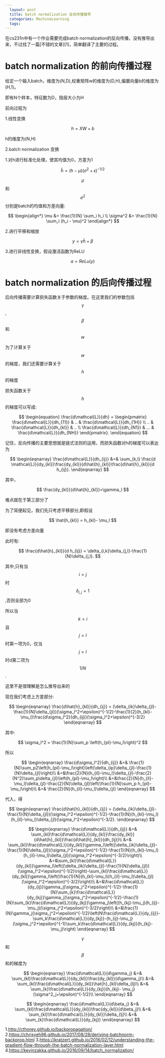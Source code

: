 ```yaml
---
  layout: post
  title: batch normalization 反向传播推导
  categories: MachineLearning
  tags:
---
```


在cs231n中有一个作业需要完成batch normalization的反向传播，没有推导出来，不过找了一篇[不错的文章][1]，简单翻译了主要的过程。

batch normalization 的前向传播过程
====

给定一个输入batch，维度为(N,D),权重矩阵w的维度为(D,H),偏置向量b的维度为(H,1)。

即有N个样本，特征数为D，隐层大小为H

前向过程为

1.线性变换

$$
h=XW+b
$$

h的维度为(N,H)

2.batch normalization 变换

1.对h进行标准化处理，使其均值为0，方差为1

$$ \hat{h}= (h-\mu)(\sigma^2+\epsilon)^{-1/2} $$

$$\mu$$和$$\sigma^2$$分别是batch的均值和方差向量:

$$
\begin{align*}
  \mu &= \frac{1}{N} \sum_i h_i \\
  \sigma^2 &= \frac{1}{N} \sum_i (h_i - \mu)^2
\end{align*}
$$

2.进行平移和缩放

$$
y = \gamma \hat{h}+\beta
$$


3.进行非线性变换，假设激活函数为ReLU

$$
a = ReLu(y)
$$


batch normalization 的后向传播过程
====

后向传播需要计算损失函数关于参数的梯度。在这里我们的参数包括$$\gamma$$,$$\beta$$和$$w$$

为了计算关于$$w$$的梯度，我们还需要计算关于$$h$$的梯度

损失函数关于$$h$$的梯度可以写成:

$$
\begin{equation}
\frac{d\mathcal{L}}{dh} =
\begin{pmatrix}
   \frac{d\mathcal{L}}{dh_{11}} & .. & \frac{d\mathcal{L}}{dh_{1H}} \\
   .. & \frac{d\mathcal{L}}{dh_{kl}} & .. \\
   \frac{d\mathcal{L}}{dh_{N1}} & ... & \frac{d\mathcal{L}}{dh_{NH}}
\end{pmatrix}.
\end{equation}
$$

记住，反向传播的主要思想就是链式法则的运用，而损失函数对h的梯度可以表达为

$$
\begin{eqnarray}
\frac{d\mathcal{L}}{dh_{ij}}       &=&        \sum_{k,l}       \frac{d
\mathcal{L}}{dy_{kl}}\frac{dy_{kl}}{d\hat{h}_{kl}}\frac{d\hat{h}_{kl}}{d h_{ij}}.
\end{eqnarray}
$$

其中，

$$
\frac{dy_{kl}}{d\hat{h}_{kl}}=\gamma_l
$$

难点就在于第三部分了

为了简便起见，我们先只考虑平移部分,即假设

$$
\hat{h_{kl}} = h_{kl}- \mu_l
$$

即没有考虑方差向量

此时有:

$$
\frac{d\hat{h}_{kl}}{d h_{ij}} = \delta_{i,k}\delta_{j,l}-\frac{1}{N}\delta_{j,l}.
$$

其中,只有当$$i=j$$ 时$$\delta_{i,j}=1$$ ,否则全部为0

所以当$$k=i$$且$$j=l$$时第一项为0，仅当$$j=l$$时d第二项为$$1/N$$.

这里不是很理解是怎么推导出来的

现在我们考虑上方差部分:

$$
\begin{eqnarray}
\frac{d\hat{h}_{kl}}{dh_{ij}} = (\delta_{ik}\delta_{jl}-\frac{1}{N}\delta_{jl})(\sigma_l^2+\epsilon)^{-1/2}-\frac{1}{2}(h_{kl}-\mu_l)\frac{d\sigma_l^2}{dh_{ij}}(\sigma_l^2+\epsilon)^{-3/2}
\end{eqnarray}
$$

其中:

$$
\sigma_l^2 = \frac{1}{N}\sum_p \left(h_{pl}-\mu_l\right)^2
$$

所以

$$
\begin{eqnarray}
\frac{d\sigma_l^2}{dh_{ij}} &=& \frac{1}{N}\sum_p2\left(h_{pl}-\mu_l\right)\left(\delta_{ip}\delta_{jl}-\frac{1}{N}\delta_{jl}\right)\\
&=&\frac{2}{N}(h_{il}-\mu_l)\delta_{jl}-\frac{2}{N^2}\sum_p\delta_{jl}\left(h_{pl}-\mu_l\right)\\
&=&\frac{2}{N}(h_{il}-\mu_l)\delta_{jl}-\frac{2}{N}\delta_{jl}\left(\frac{1}{N}\sum_p
h_{pl}-\mu_l\right)\\
&=& \frac{2}{N}(h_{il}-\mu_l)\delta_{jl}
\end{eqnarray}
$$

代入，得

$$
\begin{eqnarray}
\frac{d\hat{h}_{kl}}{dh_{ij}} = (\delta_{ik}\delta_{jl}-\frac{1}{N}\delta_{jl})(\sigma_l^2+\epsilon)^{-1/2}-\frac{1}{N}(h_{kl}-\mu_l)(h_{il}-\mu_l)\delta_{jl}(\sigma_l^2+\epsilon)^{-3/2}.
\end{eqnarray}
$$



$$
\begin{eqnarray}
\frac{d\mathcal{L}}{dh_{ij}} &=& \sum_{kl}\frac{d\mathcal{L}}{dy_{kl}}\frac{dy_{kl}}{d\hat{h}_{kl}}\frac{d\hat{h}_{kl}}{dh_{ij}}\\
&=& \sum_{kl}\frac{d\mathcal{L}}{dy_{kl}}\gamma_l\left((\delta_{ik}\delta_{jl}-\frac{1}{N}\delta_{jl})(\sigma_l^2+\epsilon)^{-1/2}-\frac{1}{N}(h_{kl}-\mu_l)(h_{il}-\mu_l)\delta_{jl}(\sigma_l^2+\epsilon)^{-3/2}\right)\\
&=&\sum_{kl}\frac{d\mathcal{L}}{dy_{kl}}\gamma_l\left((\delta_{ik}\delta_{jl}-\frac{1}{N}\delta_{jl})(\sigma_l^2+\epsilon)^{-1/2}\right)-\sum_{kl}\frac{d\mathcal{L}}{dy_{kl}}\gamma_l\left(\frac{1}{N}(h_{kl}-\mu_l)(h_{il}-\mu_l)\delta_{jl}(\sigma_l^2+\epsilon)^{-3/2}\right)\\
&=&\frac{d\mathcal{L}}{dy_{ij}}\gamma_j(\sigma_j^2+\epsilon)^{-1/2}-\frac{1}{N}\sum_{k}\frac{d\mathcal{L}}{dy_{kj}}\gamma_j(\sigma_j^2+\epsilon)^{-1/2}-\frac{1}{N}\sum_{k}\frac{d\mathcal{L}}{dy_{kj}}\gamma_j\left((h_{kj}-\mu_j)(h_{ij}-\mu_j)(\sigma_j^2+\epsilon)^{-3/2}\right)\\
&=&\frac{1}{N}\gamma_j(\sigma_j^2+\epsilon)^{-1/2}\left(N\frac{d\mathcal{L}}{dy_{ij}}-\sum_k\frac{d\mathcal{L}}{dy_{kj}}-(h_{ij}-\mu_j)(\sigma_j^2+\epsilon)^{-1}\sum_k\frac{d\mathcal{L}}{dy_{kj}}(h_{kj}-\mu_j)\right)
\end{eqnarray}
$$

$$\gamma$$和$$\beta$$和的梯度为

$$
\begin{eqnarray}
\frac{d\mathcal{L}}{d\gamma_j} &=& \sum_{kl}\frac{d\mathcal{L}}{dy_{kl}}\frac{dy_{kl}}{d\gamma_j}\\
&=& \sum_{kl}\frac{d\mathcal{L}}{dy_{kl}}\hat{h}_{kl}\delta_{lj}\\
&=& \sum_{k}\frac{d\mathcal{L}}{dy_{kj}}(h_{kj}- \mu_j)(\sigma^2_j+\epsilon)^{-1/2}\\
\end{eqnarray}
$$


$$
\begin{eqnarray}
\frac{d\mathcal{L}}{d\beta_j} &=& \sum_{kl}\frac{d\mathcal{L}}{dy_{kl}}\frac{dy_{kl}}{d\beta_j}\\
&=& \sum_{kl}\frac{d\mathcal{L}}{dy_{kl}}\delta_{lj}\\
&=& \sum_{k}\frac{d\mathcal{L}}{dy_{kj}}
\end{eqnarray}
$$


1.http://cthorey.github.io/backpropagation/
2.https://chrisyeh96.github.io/2017/08/28/deriving-batchnorm-backprop.html
3.https://kratzert.github.io/2016/02/12/understanding-the-gradient-flow-through-the-batch-normalization-layer.html
4.https://kevinzakka.github.io/2016/09/14/batch_normalization/
